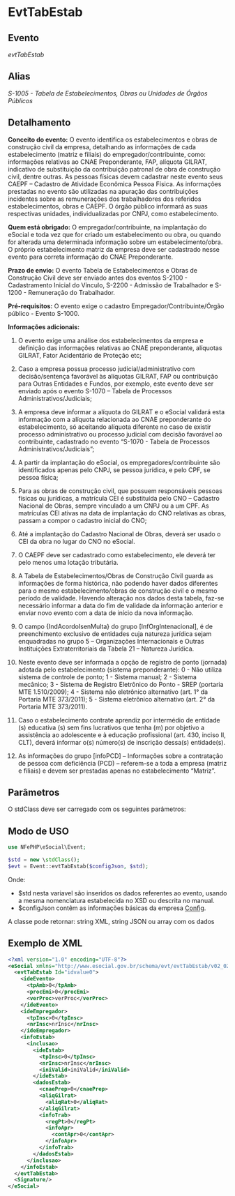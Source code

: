# EvtTabEstab

## Evento
 *evtTabEstab*

## Alias
 *S-1005 - Tabela de Estabelecimentos, Obras ou Unidades de Órgãos Públicos*


## Detalhamento
**Conceito do evento:** O evento identifica os estabelecimentos e obras de construção civil da empresa, detalhando as informações de cada estabelecimento (matriz e filiais) do empregador/contribuinte, como: informações relativas ao CNAE Preponderante, FAP, alíquota GILRAT, indicativo de substituição da contribuição patronal de obra de construção civil, dentre outras. As pessoas físicas devem cadastrar neste evento seus CAEPF – Cadastro de Atividade Econômica Pessoa Física. As informações prestadas no evento são utilizadas na apuração das contribuições incidentes sobre as remunerações dos trabalhadores dos referidos estabelecimentos, obras e CAEPF.
O órgão público informará as suas respectivas unidades, individualizadas por CNPJ, como estabelecimento. 

**Quem está obrigado:** O empregador/contribuinte, na implantação do eSocial e toda vez que for criado um estabelecimento ou obra, ou quando for alterada uma determinada informação sobre um estabelecimento/obra. O próprio estabelecimento matriz da empresa deve ser cadastrado nesse evento para correta informação do CNAE Preponderante. 

**Prazo de envio:** O evento Tabela de Estabelecimentos e Obras de Construção Civil deve ser enviado antes dos eventos S-2100 - Cadastramento Inicial do Vínculo, S-2200 - Admissão de Trabalhador e S-1200 - Remuneração do Trabalhador.

**Pré-requisitos:** O evento exige o cadastro Empregador/Contribuinte/Órgão público - Evento S-1000.

**Informações adicionais:**

1. O evento exige uma análise dos estabelecimentos da empresa e definição das informações relativas ao CNAE preponderante, alíquotas GILRAT, Fator Acidentário de Proteção etc;

2. Caso a empresa possua processo judicial/administrativo com decisão/sentença favorável às alíquotas GILRAT, FAP ou contribuição para Outras Entidades e Fundos, por exemplo, este evento deve ser enviado após o evento S-1070 – Tabela de Processos Administrativos/Judiciais;

3. A empresa deve informar a alíquota do GILRAT e o eSocial validará esta informação com a alíquota relacionada ao CNAE preponderante do estabelecimento, só aceitando alíquota diferente no caso de existir processo administrativo ou processo judicial com decisão favorável ao contribuinte, cadastrado no evento “S-1070 - Tabela de Processos Administrativos/Judiciais”;

4. A partir da implantação do eSocial, os empregadores/contribuinte são identificados apenas pelo CNPJ, se pessoa jurídica, e pelo CPF, se pessoa física;

5. Para as obras de construção civil, que possuem responsáveis pessoas físicas ou jurídicas, a matrícula CEI é substituída pelo CNO – Cadastro Nacional de Obras, sempre vinculado a um CNPJ ou a um CPF. As matrículas CEI ativas na data de implantação do CNO relativas as obras, passam a compor o cadastro inicial do CNO;

6. Até a implantação do Cadastro Nacional de Obras, deverá ser usado o CEI da obra no lugar do CNO no eSocial.

7. O CAEPF deve ser cadastrado como estabelecimento, ele deverá ter pelo menos uma lotação tributária.

8. A Tabela de Estabelecimentos/Obras de Construção Civil guarda as informações de forma histórica, não podendo haver dados diferentes para o mesmo estabelecimento/obras de construção civil e o mesmo período de validade. Havendo alteração nos dados desta tabela, faz-se necessário informar a data do fim de validade da informação anterior e enviar novo evento com a data de início da nova informação.

9. O campo {IndAcordoIsenMulta} do grupo [InfOrgIntenacional], é de preenchimento exclusivo de entidades cuja natureza jurídica sejam enquadradas no grupo 5 – Organizações Internacionais e Outras Instituições Extraterritoriais da Tabela 21 – Natureza Jurídica.

10. Neste evento deve ser informada a opção de registro de ponto (jornada) adotada pelo estabelecimento (sistema preponderante): 0 - Não utiliza sistema de controle de ponto; 1 - Sistema manual; 2 - Sistema mecânico; 3 - Sistema de Registro Eletrônico do Ponto - SREP
(portaria MTE 1.510/2009); 4 - Sistema não eletrônico alternativo (art. 1° da Portaria MTE 373/2011); 5 - Sistema eletrônico alternativo (art. 2° da Portaria MTE 373/2011).

11. Caso o estabelecimento contrate aprendiz por intermédio de entidade (s) educativa (s) sem fins lucrativos que tenha (m) por objetivo a assistência ao adolescente e à educação profissional (art. 430, inciso II, CLT), deverá informar o(s) número(s) de inscrição dessa(s) entidade(s).

12. As informações do grupo [infoPCD] – Informações sobre a contratação de pessoa com deficiência (PCD) – referem-se a toda a empresa (matriz e filiais) e devem ser prestadas apenas no estabelecimento “Matriz”.



## Parâmetros
O stdClass deve ser carregado com os seguintes parâmetros:


## Modo de USO

```php
use NFePHP\eSocial\Event;

$std = new \stdClass();
$evt = Event::evtTabEstab($configJson, $std);
```

Onde:
- $std nesta variavel são inseridos os dados referentes ao evento, usando a mesma nomenclatura estabelecida no XSD ou descrita no manual.
- $configJson contêm as informações básicas da empresa [Config](Config.md).

A classe pode retornar: string XML, string JSON ou array com os dados


## Exemplo de XML

```xml
<?xml version="1.0" encoding="UTF-8"?>
<eSocial xmlns="http://www.esocial.gov.br/schema/evt/evtTabEstab/v02_02_01" xmlns:xsi="http://www.w3.org/2001/XMLSchema-instance" xsi:schemaLocation="http://www.esocial.gov.br/schema/evt/evtTabEstab/v02_02_01 ../schemes/evtTabEstab.xsd ">
  <evtTabEstab Id="idvalue0">
    <ideEvento>
      <tpAmb>0</tpAmb>
      <procEmi>0</procEmi>
      <verProc>verProc</verProc>
    </ideEvento>
    <ideEmpregador>
      <tpInsc>0</tpInsc>
      <nrInsc>nrInsc</nrInsc>
    </ideEmpregador>
    <infoEstab>
      <inclusao>
        <ideEstab>
          <tpInsc>0</tpInsc>
          <nrInsc>nrInsc</nrInsc>
          <iniValid>iniValid</iniValid>
        </ideEstab>
        <dadosEstab>
          <cnaePrep>0</cnaePrep>
          <aliqGilrat>
            <aliqRat>0</aliqRat>
          </aliqGilrat>
          <infoTrab>
            <regPt>0</regPt>
            <infoApr>
              <contApr>0</contApr>
            </infoApr>
          </infoTrab>
        </dadosEstab>
      </inclusao>
    </infoEstab>
  </evtTabEstab>
  <Signature/>
</eSocial>

```
